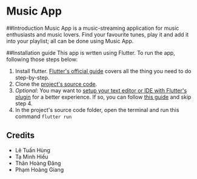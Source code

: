 # Music App

##Introduction
Music App is a music-streaming application for music enthusiasts and music lovers. Find your favourite tunes, play it and add it into your playlist; all can be done using Music App.

##Installation guide
This app is wrtten using Flutter. To run the app, following those steps below:

1. Install flutter. [Flutter's official guide]("https://docs.flutter.dev/get-started/install") covers all the thing you need to do step-by-step.
2. Clone the [project's source code]("https://github.com/MinhHieu2804/music_app").
3. _Optional_: You may want to [setup your text editor or IDE with Flutter's plugin]("https://docs.flutter.dev/get-started/editor") for a better experience. If so, you can follow [this guide]("https://docs.flutter.dev/get-started/test-drive") and skip step 4.
4. In the project's source code folder, open the terminal and run this command `flutter run`

## Credits

- Lê Tuấn Hùng
- Tạ Minh Hiếu
- Thân Hoàng Đăng
- Phạm Hoàng Giang
